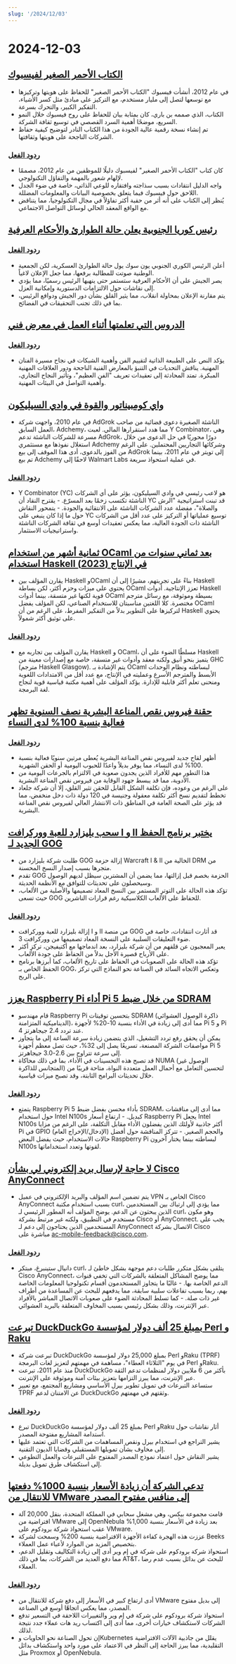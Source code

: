 ```yaml
---
slug: '/2024/12/03'
---
```


# 2024-12-03

## [الكتاب الأحمر الصغير لفيسبوك](https://www.map.cv/blog/redbook)

- في عام 2012، أنشأت فيسبوك "الكتاب الأحمر الصغير" للحفاظ على هويتها وتركيزها مع توسعها لتصل إلى مليار مستخدم، مع التركيز على مبادئ مثل كسر الأشياء، التفكير الكبير، والتحرك بسرعة.
- الكتاب، الذي صممه بن باري، كان بمثابة بيان للحفاظ على روح فيسبوك خلال النمو السريع، موضحًا أهمية السرد القصصي في توسيع ثقافة الشركة.
- تم إنشاء نسخة رقمية عالية الجودة من هذا الكتاب النادر لتوضيح كيفية حفاظ الشركات الناجحة على هويتها وثقافتها.

### [ردود الفعل](https://news.ycombinator.com/item?id=42299863)

- كان كتاب "الكتاب الأحمر الصغير" لفيسبوك دليلًا للموظفين من عام 2012، مصممًا لإلهام شعور بالمهمة والتفاؤل التكنولوجي.
- واجه الدليل انتقادات بسبب سذاجته وافتقاره للوعي الذاتي، خاصة في ضوء الجدل اللاحق حول فيسبوك فيما يتعلق بخصوصية البيانات والمعلومات المضللة.
- يُنظر إلى الكتاب على أنه أثر من حقبة أكثر تفاؤلاً في مجال التكنولوجيا، مما يتناقض مع الواقع المعقد الحالي لوسائل التواصل الاجتماعي.

## [رئيس كوريا الجنوبية يعلن حالة الطوارئ والأحكام العرفية](https://apnews.com/article/south-korea-yoon-martial-law-997c22ac93f6a9bece68454597e577c1)

### [ردود الفعل](https://news.ycombinator.com/item?id=42306020)

- أعلن الرئيس الكوري الجنوبي يون سوك يول حالة الطوارئ العسكرية، لكن الجمعية الوطنية صوتت للمطالبة برفعها، مما جعل الإعلان لاغياً.
- يصر الجيش على أن الأحكام العرفية ستستمر حتى ينهيها الرئيس رسميًا، مما يؤدي إلى نقاشات حول الالتزامات الدستورية وإمكانية العزل.
- يتم مقارنة الإعلان بمحاولة انقلاب، مما يثير القلق بشأن دور الجيش ودوافع الرئيس، بما في ذلك تجنب التحقيقات في الفضائح.

## [الدروس التي تعلمتها أثناء العمل في معرض فني](https://www.henrikkarlsson.xyz/p/art-gallery)

### [ردود الفعل](https://news.ycombinator.com/item?id=42302784)

- يؤكد النص على الطبيعة الذاتية لتقييم الفن وأهمية الشبكات في نجاح مسيرة الفنان المهنية. يناقش التحديات في التنبؤ بالمعارض الفنية الناجحة ودور العلاقات المهنية المبكرة. تمتد المحادثة إلى تعقيدات تعريف "الفن العظيم"، وتأثير النجاح التجاري، وأهمية التواصل في البيئات المهنية.

## [واي كومبيناتور والقوة في وادي السيليكون](https://commoncog.com/c/cases/y-combinator-power/)

- في عام 2010، واجهت شركة AdGrok الناشئة الصغيرة دعوى قضائية من صاحب العمل السابق، Adchemy، مما هدد استقرارها المالي. لعبت Y Combinator، وهي مسرعة للشركات الناشئة تدعم AdGrok، دورًا محوريًا في حل الدعوى من خلال استغلال نفوذها مع مستثمري Adchemy وشركائها التجاريين المحتملين. على الرغم من الفوز بالدعوى، أدى هذا الموقف إلى بيع AdGrok إلى تويتر في عام 2011، بينما تم بيع Adchemy لاحقًا إلى Walmart Labs في عملية استحواذ سريعة.

### [ردود الفعل](https://news.ycombinator.com/item?id=42303798)

- Y Combinator (YC) هو لاعب رئيسي في وادي السيليكون، يؤثر على أي الشركات الناشئة تكتسب زخمًا بعد المسرّع. - يقترح النقاد أن YC قد تبنت استراتيجية "الرش والصلاة"، مفضلة عدد الشركات الناشئة على الانتقائية والجودة. - يتمحور النقاش حول ما إذا كان ينبغي على YC توسيع عملياتها أو التركيز على عدد أقل من الشركات الناشئة ذات الجودة العالية، مما يعكس تعقيدات أوسع في ثقافة الشركات الناشئة واستراتيجيات الاستثمار.

## [ثمانية أشهر من استخدام OCaml بعد ثماني سنوات من استخدام Haskell في الإنتاج (2023)](https://chshersh.com/blog/2023-12-16-8-months-of-ocaml-after-8-years-of-haskell.html)

- يقارن المؤلف بين Haskell وOCaml بناءً على تجربتهم، مشيرًا إلى أن Haskell يحتوي على ميزات وحزم أكثر، لكن بساطة OCaml تعزز الإنتاجية. أدوات Haskell قوية لكنها غير متسقة، بينما أدوات OCaml بسيطة وموثوقة، مع رسائل مترجم مختصرة. كلا اللغتين مناسبتان للاستخدام الصناعي، لكن المؤلف يفضل OCaml لتركيزها على التطوير بدلاً من التفكير المفرط، على الرغم من أن Haskell يحتوي على توثيق أكثر شمولاً.

### [ردود الفعل](https://news.ycombinator.com/item?id=42302426)

- يقارن المؤلف بين تجاربه مع Haskell و OCaml، مسلطًا الضوء على أن Haskell يتميز بنحو أنيق ولكنه معقد وأدوات غير متسقة، خاصة مع إصدارات معينة من GHC (مترجم Haskell Glasgow). يتم الإشادة بـ OCaml لبساطته ونظام الوحدات الأبسط والمترجم الأسرع وعمليته في الإنتاج، مع عدد أقل من الامتدادات اللغوية ومنحنى تعلم أكثر قابلية للإدارة. يؤكد المؤلف على أهمية مكتبة قياسية قوية لنجاح لغة البرمجة.

## [حقنة فيروس نقص المناعة البشرية نصف السنوية تظهر فعالية بنسبة 100% لدى النساء](https://apnews.com/article/hiv-infections-aids-prevention-shot-02606f7d7892f0baf55bd0a0ff2ba3de)

### [ردود الفعل](https://news.ycombinator.com/item?id=42302963)

- أظهر لقاح جديد لفيروس نقص المناعة البشرية يُعطى مرتين سنويًا فعالية بنسبة 100% لدى النساء، مما يوفر بديلاً واعدًا للحبوب اليومية أو الحقن الشهرية.
- هذا التطور مهم للأفراد الذين يجدون صعوبة في الالتزام بالجرعات اليومية من الأدوية، مما قد يبسط جهود الوقاية من فيروس نقص المناعة البشرية.
- على الرغم من وعوده، فإن تكلفة الشكل القابل للحقن تثير القلق، إلا أن شركة جلعاد تخطط لتقديم نسخ أكثر تكلفة معقولة وجنيسة في 120 دولة ذات دخل منخفض، مما قد يؤثر على الصحة العامة في المناطق ذات الانتشار العالي لفيروس نقص المناعة البشرية.

## [سحب بليزارد للعبة ووركرافت I و II يختبر برنامج الحفظ الجديد لـ GOG](https://arstechnica.com/gaming/2024/12/blizzards-pulling-of-warcraft-i-ii-tests-gogs-new-preservation-program/)

- طلبت شركة بليزارد من GOG إزالة حزمة Warcraft I & II الخالية من DRM من متجرها بسبب إصدار النسخ المحسنة.
- تقدم GOG الحزمة بخصم قبل إزالتها، مما يضمن أن المشترين سيظل لديهم الوصول وسيحصلون على تحديثات للتوافق مع الأنظمة الحديثة.
- تؤكد هذه الحالة على التوتر المستمر بين النسخ المعاد تصميمها والأصلية من الألعاب، حيث تسعى GOG للحفاظ على الألعاب الكلاسيكية رغم قرارات الناشرين.

### [ردود الفعل](https://news.ycombinator.com/item?id=42303274)

- إزالة بليزارد للعبة ووركرافت I و II من منصة GOG قد أثارت انتقادات، خاصة في ضوء التعليقات السلبية على النسخة المعاد تصميمها من ووركرافت 3.
- يعبر المعجبون عن قلقهم من أن شركة بليزارد، بعد اندماجها مع أكتيفيجن، تركز أكثر على الأرباح قصيرة الأجل بدلاً من الحفاظ على جودة الألعاب.
- تؤكد هذه الحالة على الصعوبات في الحفاظ على تاريخ الألعاب، كما أبرزها برنامج الحفظ الخاص بـ GOG، وتعكس الاتجاه السائد في الصناعة نحو النماذج التي تركز على الربح.

## [يعزز Raspberry Pi أداء Pi 5 من خلال ضبط SDRAM](https://www.jeffgeerling.com/blog/2024/raspberry-pi-boosts-pi-5-performance-sdram-tuning)

- قام مهندسو Raspberry Pi بتحسين توقيتات SDRAM (ذاكرة الوصول العشوائي الديناميكية المتزامنة)، مما أدى إلى زيادة في الأداء بنسبة 10-20% لأجهزة Pi 5 و Pi 4 عند تردد 2.4 جيجاهرتز.
- يمكن أن يحقق رفع تردد التشغيل، الذي يتضمن زيادة سرعة الساعة إلى ما يتجاوز مواصفات الشركة المصنعة، تسريعًا يصل إلى 32%، حيث تصل معظم أجهزة Pi 5 إلى سرعة تتراوح بين 2.6-3.0 جيجاهرتز.
- قد تصبح هذه التحسينات في الأداء، بما في ذلك محاكاة NUMA (الوصول غير المتجانس للذاكرة) لتحسين التعامل مع أحمال العمل متعددة النواة، متاحة قريبًا من خلال تحديثات البرامج الثابتة، وقد تصبح ميزات قياسية.

### [ردود الفعل](https://news.ycombinator.com/item?id=42303111)

- يتمتع Raspberry Pi 5 بأداء محسن بفضل ضبط SDRAM، مما أدى إلى مناقشات حول استخدام Intel N100s كبديل. - ارتفاع أسعار Raspberry Pi يجعل Intel N100s أكثر جاذبية لأولئك الذين يفضلون الأداء مقابل التكلفة، على الرغم من مزايا Pi في GPIO (الإدخال/الإخراج العام) والحجم الصغير. - تتركز المناقشة حول أفضل حالات الاستخدام، حيث يفضل البعض Raspberry Pi لبساطته بينما يختار آخرون N100s لقوتها وتعدد استخداماتها.

## [لا حاجة لإرسال بريد إلكتروني لي بشأن Cisco AnyConnect](https://daniel.haxx.se/blog/2024/12/03/no-need-to-email-me-about-cisco-anyconnect/)

- يتم تضمين اسم المؤلف والبريد الإلكتروني في عميل VPN الخاص بـ Cisco AnyConnect بسبب استخدام مكتبة curl، مما يؤدي إلى ارتباك بين المستخدمين الذين يبحثون عن الدعم. يوضح المؤلف أنه المطور الرئيسي لـ curl، وهو مكون مستخدم في التطبيق، ولكنه غير مرتبط بشركة Cisco أو AnyConnect. يجب على المستخدمين الذين يحتاجون إلى دعم لـ AnyConnect الاتصال بشركة Cisco مباشرة على ac-mobile-feedback@cisco.com.

### [ردود الفعل](https://news.ycombinator.com/item?id=42303903)

- دانيال ستينبرغ، مبتكر curl، يتلقى بشكل متكرر طلبات دعم موجهة بشكل خاطئ لـ Cisco AnyConnect، مما يوضح المشاكل المتعلقة بالشركات التي تخفي قنوات الدعم الخاصة بها. - غالبًا ما يتجاوز المستخدمون أقسام تكنولوجيا المعلومات الخاصة بهم، ربما بسبب تفاعلات سلبية سابقة، مما يدفعهم للبحث عن المساعدة من أطراف غير ذات صلة. - كما تسلط المحادثة الضوء على صعوبات الاتصال المباشر بالأفراد عبر الإنترنت، وذلك بشكل رئيسي بسبب المخاوف المتعلقة بالبريد العشوائي.

## [تبرعت DuckDuckGo بمبلغ 25 ألف دولار لمؤسسة Perl و Raku](https://www.perl.com/article/duckduckgo-donates-25-000-to-the-perl-and-raku-foundation/)

- تبرعت شركة DuckDuckGo بمبلغ 25,000 دولار لمؤسسة Perl وRaku (TPRF) في يوم "الثلاثاء العطاء"، مساهمة في مهمتهم لتعزيز لغات البرمجة Perl وRaku.
- منذ عام 2011، تبرعت DuckDuckGo بأكثر من 6 ملايين دولار لمنظمات تدعم الثقة عبر الإنترنت، مما يبرز التزامها بتعزيز بيئات آمنة وموثوقة على الإنترنت.
- ستساعد التبرعات في تمويل تطوير بيرل الأساسي ومشاريع المجتمع، مع تعبير TPRF عن الامتنان لدعم DuckDuckGo وثقتهم في مهمتهم.

### [ردود الفعل](https://news.ycombinator.com/item?id=42307223)

- تبرع DuckDuckGo بمبلغ 25 ألف دولار لمؤسسة Perl وRaku أثار نقاشات حول استدامة المشاريع مفتوحة المصدر.
- يشير التراجع في استخدام بيرل ونقص المساهمات من الشركات التي تعتمد عليها إلى مخاوف بشأن تمويلها المستقبلي وقضايا الديون التقنية.
- يشير النقاش حول اعتماد نموذج المصدر المفتوح على التبرعات والعمل التطوعي إلى استكشاف طرق تمويل بديلة.

## [تدعي الشركة أن زيادة الأسعار بنسبة 1000% دفعتها للانتقال من VMware إلى منافس مفتوح المصدر](https://arstechnica.com/information-technology/2024/12/company-claims-1000-percent-price-hike-drove-it-from-vmware-to-open-source-rival/)

- قامت مجموعة بيكس، وهي مشغل سحابي في المملكة المتحدة، بنقل 20,000 آلة افتراضية من VMware إلى OpenNebula بعد زيادة في الأسعار بنسبة 1,000% عقب استحواذ شركة برودكوم على VMware.
- عززت هذه الهجرة كفاءة الأجهزة الافتراضية بنسبة 200% وسمحت لشركة Beeks بتخصيص المزيد من الموارد لأعباء عمل العملاء.
- استحواذ شركة برودكوم على شركة في إم وير أدى إلى زيادة التكاليف وتقليل الدعم، مما دفع العديد من الشركات، بما في ذلك AT&T، للبحث عن بدائل بسبب عدم رضا العملاء.

### [ردود الفعل](https://news.ycombinator.com/item?id=42304955)

- أدى ارتفاع كبير في الأسعار إلى دفع شركة للانتقال من VMware إلى بديل مفتوح المصدر، مما يعكس اتجاهًا أوسع في الصناعة.
- استحواذ شركة برودكوم على شركة في إم وير والتغييرات اللاحقة في التسعير تدفع الشركات لاستكشاف خيارات أخرى، مما أدى إلى اكتساب ريد هات عملاء جدد نتيجة لذلك.
- إن تحول الصناعة نحو الحاويات وKubernetes يقلل من جاذبية الآلات الافتراضية التقليدية، مما يبرز الحاجة إلى النظر في الاعتماد على مورد واحد واستكشاف بدائل مثل Proxmox أو OpenNebula.

<head>
  <meta property="og:title" content="الكتاب الأحمر الصغير لفيسبوك" />
  <meta property="og:type" content="website" />
  <meta property="og:image" content="https://og.cho.sh/api/og/?title=%D8%A7%D9%84%D9%83%D8%AA%D8%A7%D8%A8%20%D8%A7%D9%84%D8%A3%D8%AD%D9%85%D8%B1%20%D8%A7%D9%84%D8%B5%D8%BA%D9%8A%D8%B1%20%D9%84%D9%81%D9%8A%D8%B3%D8%A8%D9%88%D9%83&subheading=%D8%A7%D9%84%D8%AB%D9%84%D8%A7%D8%AB%D8%A7%D8%A1%D8%8C%20%D9%A3%20%D8%AF%D9%8A%D8%B3%D9%85%D8%A8%D8%B1%20%D9%A2%D9%A0%D9%A2%D9%A4%3A%20%D9%85%D9%84%D8%AE%D8%B5%20%D8%A3%D8%AE%D8%A8%D8%A7%D8%B1%20%D8%A7%D9%84%D9%82%D8%B1%D8%A7%D8%B5%D9%86%D8%A9" />
</head>
